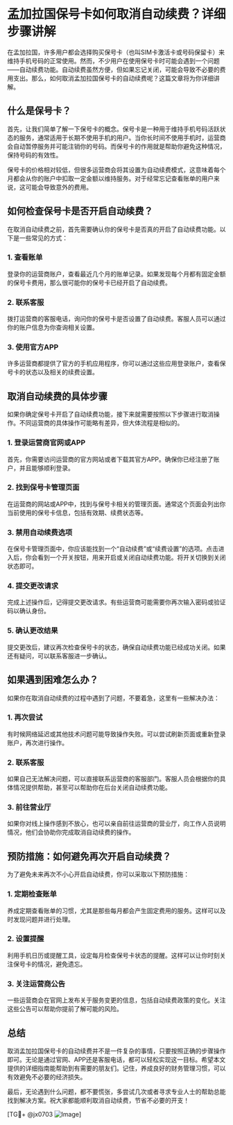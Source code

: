 # 孟加拉国保号卡如何取消自动续费？详细步骤讲解

在孟加拉国，许多用户都会选择购买保号卡（也叫SIM卡激活卡或号码保留卡）来维持手机号码的正常使用。然而，不少用户在使用保号卡时可能会遇到一个问题——自动续费功能。自动续费虽然方便，但如果忘记关闭，可能会导致不必要的费用支出。那么，如何取消孟加拉国保号卡的自动续费呢？这篇文章将为你详细讲解。

## 什么是保号卡？

首先，让我们简单了解一下保号卡的概念。保号卡是一种用于维持手机号码活跃状态的服务，通常适用于长期不使用手机的用户。当你长时间不使用手机时，运营商会自动暂停服务并可能注销你的号码。而保号卡的作用就是帮助你避免这种情况，保持号码的有效性。

保号卡的价格相对较低，但很多运营商会将其设置为自动续费模式，这意味着每个月都会从你的账户中扣取一定金额以维持服务。对于经常忘记查看账单的用户来说，这可能会导致意外的费用。

## 如何检查保号卡是否开启自动续费？

在取消自动续费之前，首先需要确认你的保号卡是否真的开启了自动续费功能。以下是一些常见的方式：

### 1. 查看账单
登录你的运营商账户，查看最近几个月的账单记录。如果发现每个月都有固定金额的保号卡费用，那么很可能你的保号卡已经开启了自动续费。

### 2. 联系客服
拨打运营商的客服电话，询问你的保号卡是否设置了自动续费。客服人员可以通过你的账户信息为你查询相关设置。

### 3. 使用官方APP
许多运营商都提供了官方的手机应用程序，你可以通过这些应用登录账户，查看保号卡的状态以及相关的续费设置。

## 取消自动续费的具体步骤

如果你确定保号卡开启了自动续费功能，接下来就需要按照以下步骤进行取消操作。不同运营商的具体操作可能略有差异，但大体流程是相似的。

### 1. 登录运营商官网或APP
首先，你需要访问运营商的官方网站或者下载其官方APP。确保你已经注册了账户，并且能够顺利登录。

### 2. 找到保号卡管理页面
在运营商的网站或APP中，找到与保号卡相关的管理页面。通常这个页面会列出你当前使用的保号卡信息，包括有效期、续费状态等。

### 3. 禁用自动续费选项
在保号卡管理页面中，你应该能找到一个“自动续费”或“续费设置”的选项。点击进入后，你会看到一个开关按钮，用来开启或关闭自动续费功能。将开关切换到关闭状态即可。

### 4. 提交更改请求
完成上述操作后，记得提交更改请求。有些运营商可能需要你再次输入密码或验证码以确认身份。

### 5. 确认更改结果
提交更改后，建议再次检查保号卡的状态，确保自动续费功能已经成功关闭。如果还有疑问，可以联系客服进一步确认。

## 如果遇到困难怎么办？

如果你在取消自动续费的过程中遇到了问题，不要着急，这里有一些解决办法：

### 1. 再次尝试
有时候网络延迟或其他技术问题可能导致操作失败。可以尝试刷新页面或重新登录账户，再次进行操作。

### 2. 联系客服
如果自己无法解决问题，可以直接联系运营商的客服部门。客服人员会根据你的具体情况提供帮助，甚至可以帮助你在后台关闭自动续费功能。

### 3. 前往营业厅
如果你对线上操作感到不放心，也可以亲自前往运营商的营业厅，向工作人员说明情况，他们会协助你完成取消自动续费的操作。

## 预防措施：如何避免再次开启自动续费？

为了避免未来再次不小心开启自动续费，你可以采取以下预防措施：

### 1. 定期检查账单
养成定期查看账单的习惯，尤其是那些每月都会产生固定费用的服务。这样可以及时发现问题并进行处理。

### 2. 设置提醒
利用手机日历或提醒工具，设定每月检查保号卡状态的提醒。这样可以让你时刻关注保号卡的情况，避免遗忘。

### 3. 关注运营商公告
一些运营商会在官网上发布关于服务变更的信息，包括自动续费政策的变化。关注这些公告可以帮助你提前了解可能的风险。

## 总结

取消孟加拉国保号卡的自动续费并不是一件复杂的事情，只要按照正确的步骤操作即可。无论是通过官网、APP还是客服电话，都可以轻松实现这一目标。希望本文提供的详细指南能帮助到有需要的朋友们。记住，养成良好的财务管理习惯，可以有效避免不必要的经济损失。

最后，无论遇到什么问题，都不要慌张，多尝试几次或者寻求专业人士的帮助总能找到解决方案。祝大家都能顺利取消自动续费，节省不必要的开支！

[TG💪+ @jx0703 ![Image](https://github.com/user-attachments/assets/dbca1d08-cadb-493c-b0ec-ad6f7a83f270)]